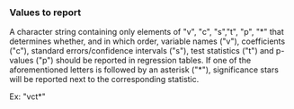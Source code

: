 ### Values to report

A character string containing only elements of "v", "c", "s","t", "p", "\*" that determines whether, and in which order, variable names ("v"), coefficients ("c"), standard errors/confidence intervals ("s"), test statistics ("t") and p-values ("p") should be reported in regression tables. If one of the aforementioned letters is followed by an asterisk ("\*"), significance stars will be reported next to the corresponding statistic.

Ex: "vct\*"
